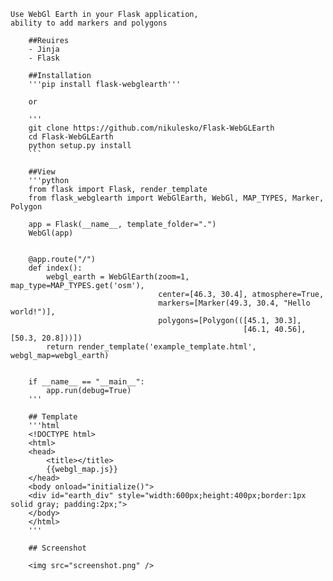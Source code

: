     Use WebGl Earth in your Flask application,
    ability to add markers and polygons

        ##Reuires
        - Jinja
        - Flask

        ##Installation
        '''pip install flask-webglearth'''

        or

        '''
        git clone https://github.com/nikulesko/Flask-WebGLEarth
        cd Flask-WebGLEarth
        python setup.py install
        ```

        ##View
        '''python
        from flask import Flask, render_template
        from flask_webglearth import WebGlEarth, WebGl, MAP_TYPES, Marker, Polygon

        app = Flask(__name__, template_folder=".")
        WebGl(app)


        @app.route("/")
        def index():
            webgl_earth = WebGlEarth(zoom=1, map_type=MAP_TYPES.get('osm'),
                                     center=[46.3, 30.4], atmosphere=True,
                                     markers=[Marker(49.3, 30.4, "Hello world!")],
                                     polygons=[Polygon(([45.1, 30.3],
                                                        [46.1, 40.56], [50.3, 20.8]))])
            return render_template('example_template.html', webgl_map=webgl_earth)


        if __name__ == "__main__":
            app.run(debug=True)
        '''

        ## Template
        '''html
        <!DOCTYPE html>
        <html>
        <head>
            <title></title>
            {{webgl_map.js}}
        </head>
        <body onload="initialize()">
        <div id="earth_div" style="width:600px;height:400px;border:1px solid gray; padding:2px;">
        </body>
        </html>
        '''

        ## Screenshot

        <img src="screenshot.png" />
